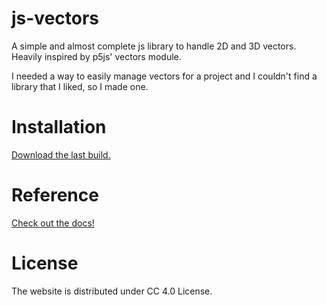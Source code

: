 # js-vectors
A simple and almost complete js library to handle 2D and 3D vectors. Heavily inspired by p5js' vectors module.

I needed a way to easily manage vectors for a project and I couldn't find a library that I liked, so I made one.

# Installation
[Download the last build.](https://github.com/lorossi/js-vectors/blob/main/DOCS.md)

# Reference
[Check out the docs!](https://github.com/lorossi/js-vectors/blob/main/DOCS.md)

# License
The website is distributed under CC 4.0 License.
